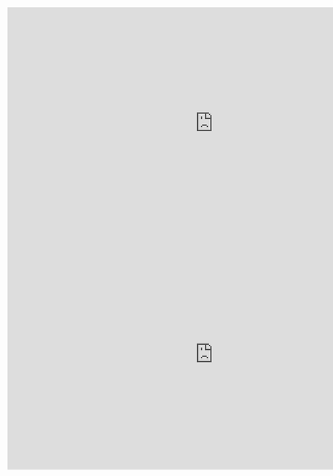 <iframe width="923" height="519" src="https://www.youtube.com/embed/mwCXAfgTZ_c" title="Como COMEÇAR uma REDAÇÃO de CONCURSO do ZERO em 2024 | PROFINHO" frameborder="0" allow="accelerometer; autoplay; clipboard-write; encrypted-media; gyroscope; picture-in-picture; web-share" allowfullscreen></iframe>

<iframe width="923" height="519" src="https://www.youtube.com/embed/_0VjL4aVrJo" title="Estrutura para REDAÇÃO de concurso NOTA MÁXIMA! | PROFINHO" frameborder="0" allow="accelerometer; autoplay; clipboard-write; encrypted-media; gyroscope; picture-in-picture; web-share" allowfullscreen></iframe>

